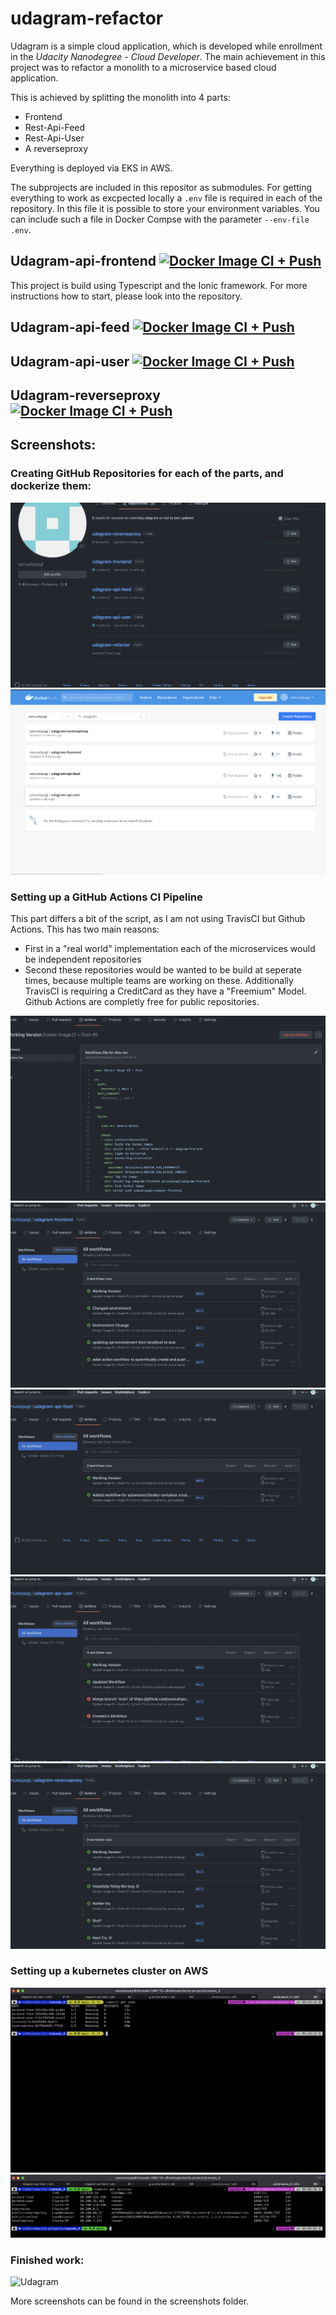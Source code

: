 # udagram-refactor

Udagram is a simple cloud application, which is developed while enrollment in the *Udacity Nanodegree - Cloud Developer*. 
The main achievement in this project was to refactor a monolith to a microservice based cloud application. 

This is achieved by splitting the monolith into 4 parts:
- Frontend
- Rest-Api-Feed
- Rest-Api-User
- A reverseproxy

Everything is deployed via EKS in AWS.

The subprojects are included in this repositor as submodules. For getting everything to work as excpected locally a `.env` file is required in each of the repository. In this file it is possible to store your environment variables. 
You can include such a file in Docker Compse with the parameter `--env-file .env`. 

## Udagram-api-frontend [![Docker Image CI + Push](https://github.com/samuelspagl/udagram-frontend/actions/workflows/main.yml/badge.svg?branch=main)](https://github.com/samuelspagl/udagram-frontend/actions/workflows/main.yml)

This project is build using Typescript and the Ionic framework. For more instructions how to start, please look into the repository.

## Udagram-api-feed [![Docker Image CI + Push](https://github.com/samuelspagl/udagram-api-feed/actions/workflows/main.yml/badge.svg?branch=main)](https://github.com/samuelspagl/udagram-api-feed/actions/workflows/main.yml)

## Udagram-api-user [![Docker Image CI + Push](https://github.com/samuelspagl/udagram-api-user/actions/workflows/main.yml/badge.svg?branch=main)](https://github.com/samuelspagl/udagram-api-user/actions/workflows/main.yml)

## Udagram-reverseproxy [![Docker Image CI + Push](https://github.com/samuelspagl/udagram-reverseproxy/actions/workflows/main.yml/badge.svg?branch=main)](https://github.com/samuelspagl/udagram-reverseproxy/actions/workflows/main.yml)

## Screenshots: 

### Creating GitHub Repositories for each of the parts, and dockerize them:
![Github Repositories](./screenshots/Git_Repositories.png)
![Docker Repositories](./screenshots/docker_repositories.png)

### Setting up a GitHub Actions CI Pipeline
This part differs a bit of the script, as I am not using TravisCI but Github Actions. This has two main reasons:
- First in a "real world" implementation each of the microservices would be independent repositories
- Second these repositories would be wanted to be build at seperate times, because multiple teams are working on these. 
Additionally TravisCI is requiring a CreditCard as they have a "Freemium" Model. Github Actions are completly free for public repositories.

![Sample Action](./screenshots/GitCI_sample_action.png)
![GitCi Frontend](./screenshots/GitCI_frontend.png)
![GitCi Api-Feed](./screenshots/GitCI_api_feed.png)
![GitCi Api-User](./screenshots/GitCI_api_user.png)
![GitCi ReverseProxy](./screenshots/GitCI_reverseproxy.png)

### Setting up a kubernetes cluster on AWS
![Kubernetes pods](./screenshots/kubectl_get_pods_2.png)
![Kubernetes services](./screenshots/kubectl_get_services.png)

### Finished work:
![Udagram](./Udagram_deployment_frontend.png)

More screenshots can be found in the screenshots folder.
